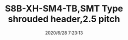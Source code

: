 ﻿---
layout: post 
title: S8B-XH-SM4-TB,SMT Type shrouded header,2.5 pitch
tags: 
categories: housing-terminal
overview: SMT Type shrouded header,2.5 pitch
series: 
part_number: S8B-XH-SM4-TB
thumb_img: static/202006/369-thumb-20200628152530.jpg
small_img: static/202006/369-20200628152530.jpg
date: 2020/6/28 7:23:13
---



